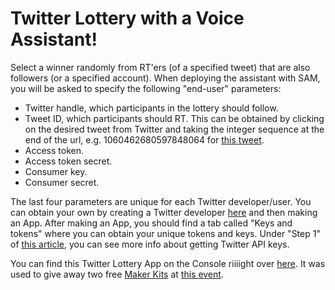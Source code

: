 # Twitter Lottery with a Voice Assistant!

Select a winner randomly from RT'ers (of a specified tweet) that are also followers (or a specified account).
When deploying the assistant with SAM, you will be asked to specify the following "end-user" parameters:
- Twitter handle, which participants in the lottery should follow.
- Tweet ID, which participants should RT. This can be obtained by clicking on the desired tweet from Twitter and taking the integer sequence at the end of the url, e.g. 1060462680597848064 for [this tweet](https://twitter.com/snips/status/1060462680597848064).
- Access token.
- Access token secret.
- Consumer key.
- Consumer secret.

The last four parameters are unique for each Twitter developer/user. 
You can obtain your own by creating a Twitter developer [here](https://developer.twitter.com) and then making an App.
After making an App, you should find a tab called "Keys and tokens" where you can obtain your unique tokens and keys.
Under "Step 1" of [this article](http://adilmoujahid.com/posts/2014/07/twitter-analytics/), you can see more info about getting Twitter API keys.

You can find this Twitter Lottery App on the Console riiiight over [here](https://console.snips.ai/store/en/skill_g7pX7N2oM87). It was used to give away two free [Maker Kits](https://makers.snips.ai/kit/) at [this event](https://www.hardwarepioneers.com/2018-events/l-the-impact-of-ai-and-ml-on-iot).
